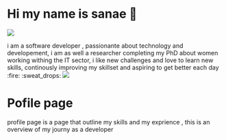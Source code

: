 # Hi my name is sanae :wave: 
<img src='https://pickaface.net/gallery/avatar/unr_sanae_201031_0042_9uafho.png'/>
<p>i am a software developer , passionante about technology and developement, i am as well a researcher completing my PhD about women working withing the IT sector, i like new challenges and love to learn new skills, continously improving my skillset and aspiring to get better each day  :fire: :sweat_drops:  <img src='https://www.codewars.com/users/sanae/badges/micro'/> </P>
 
# Pofile page 
profile page is a page that outline my skills and my exprience , this is an overview of my journy as a developer 

